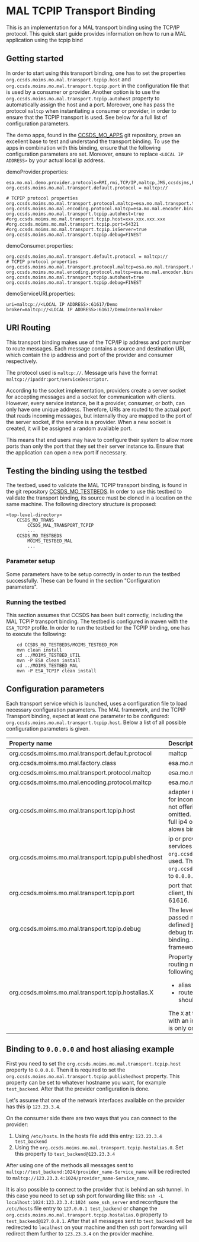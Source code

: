 # MAL TCPIP Transport Binding
This is an implementation for a MAL transport binding using the TCP/IP protocol. This quick start guide provides information on how to run a MAL application using the tcpip bind

## Getting started
In order to start using this transport binding, one has to set the properties `org.ccsds.moims.mo.mal.transport.tcpip.host` and `org.ccsds.moims.mo.mal.transport.tcpip.port` in the configuration file that is used by a consumer or provider. Another option is to use the `org.ccsds.moims.mo.mal.transport.tcpip.autohost` property to automatically assign the host and a port. Moreover, one has pass the protocol `maltcp` when instantiating a consumer or provider, in order to ensure that the TCPIP transport is used. See below for a full list of configuration parameters.

The demo apps, found in the [CCSDS_MO_APPS](https://github.com/esa/CCSDS_MO_APPS) git repository, prove an excellent base to test and understand the transport binding. To use the apps in combination with this binding, ensure that the following configuration parameters are set. Moreover, ensure to replace `<LOCAL IP ADDRESS>` by your actual local ip address.

demoProvider.properties:
```
esa.mo.mal.demo.provider.protocols=RMI,rmi,TCP/IP,maltcp,JMS,ccsdsjms,File,file
org.ccsds.moims.mo.mal.transport.default.protocol = maltcp://

# TCPIP protocol properties
org.ccsds.moims.mo.mal.transport.protocol.maltcp=esa.mo.mal.transport.tcpip.TCPIPTransportFactoryImpl
org.ccsds.moims.mo.mal.encoding.protocol.maltcp=esa.mo.mal.encoder.binary.BinaryStreamFactory
org.ccsds.moims.mo.mal.transport.tcpip.autohost=true
#org.ccsds.moims.mo.mal.transport.tcpip.host=xxx.xxx.xxx.xxx
#org.ccsds.moims.mo.mal.transport.tcpip.port=54321
#org.ccsds.moims.mo.mal.transport.tcpip.isServer=true
org.ccsds.moims.mo.mal.transport.tcpip.debug=FINEST
```

demoConsumer.properties:
```
org.ccsds.moims.mo.mal.transport.default.protocol = maltcp://
# TCPIP protocol properties
org.ccsds.moims.mo.mal.transport.protocol.maltcp=esa.mo.mal.transport.tcpip.TCPIPTransportFactoryImpl
org.ccsds.moims.mo.mal.encoding.protocol.maltcp=esa.mo.mal.encoder.binary.BinaryStreamFactory
org.ccsds.moims.mo.mal.transport.tcpip.autohost=true
org.ccsds.moims.mo.mal.transport.tcpip.debug=FINEST
```

demoServiceURI.properties:
```
uri=maltcp://<LOCAL IP ADDRESS>:61617/Demo
broker=maltcp://<LOCAL IP ADDRESS>:61617/DemoInternalBroker
```

## URI Routing
This transport binding makes use of the TCP/IP ip address and port number to route messages. Each message contains
a source and destination URI, which contain the ip address and port of the provider and consumer respectively. 

The protocol used is `maltcp://`. Message urls have the format `maltcp://ipaddr:port/serviceDescriptor`.

According to the socket implementation, providers create a server socket for accepting messages and a socket for communication with clients.
However, every service instance, be it a provider, consumer, or both, can only have one unique address. Therefore, URIs are routed 
to the actual port that reads incoming messages, but internally they are mapped to the port of the server socket, if the service
is a provider. When a new socket is created, it will be assigned a random available port.

This means that end users may have to configure their system to allow more ports than only the port that they set their server instance to.
Ensure that the application can open a new port if necessary.

## Testing the binding using the testbed
The testbed, used to validate the MAL TCPIP transport binding, is found in the git repository [CCSDS_MO_TESTBEDS](https://github.com/esa/CCSDS_MO_TESTBEDS). In order to use this testbed to validate the transport binding, its source must be cloned in a location on the same machine.
The following directory structure is proposed:
```
<top-level-directory>
	CCSDS_MO_TRANS
		CCSDS_MAL_TRANSPORT_TCPIP
		...
	CCSDS_MO_TESTBEDS
		MOIMS_TESTBED_MAL
		...		
```

### Parameter setup
Some parameters have to be setup correctly in order to run the testbed successfully. These can be found in the section "Configuration parameters".

### Running the testbed
This section assumes that CCSDS has been built correctly, including the MAL TCPIP transport binding.
The testbed is configured in maven with the `ESA_TCPIP` profile. In order to run the testbed for the TCPIP binding, one has to execute the following:
```
	cd CCSDS_MO_TESTBEDS/MOIMS_TESTBED_POM
	mvn clean install
	cd ../MOIMS_TESTBED_UTIL
	mvn -P ESA clean install
	cd ../MOIMS_TESTBED_MAL
	mvn -P ESA_TCPIP clean install
```


## Configuration parameters
Each transport service which is launched, uses a configuration file to load necessary configuration parameters. The MAL framework, and the TCPIP Transport binding, expect at least one parameter to be configured: `org.ccsds.moims.mo.mal.transport.tcpip.host`.
Below a list of all possible configuration parameters is given.

| Property name		                                      | Description                                                                                                                                                                                                                                                                                                                                                                                                            |
|:-----------------------------------------------------|:-----------------------------------------------------------------------------------------------------------------------------------------------------------------------------------------------------------------------------------------------------------------------------------------------------------------------------------------------------------------------------------------------------------------------|
| org.ccsds.moims.mo.mal.transport.default.protocol    | maltcp                                                                                                                                                                                                                                                                                                                                                                                                                 |
| org.ccsds.moims.mo.mal.factory.class                 | esa.mo.mal.impl.MALContextFactoryImpl                                                                                                                                                                                                                                                                                                                                                                                  |
| org.ccsds.moims.mo.mal.transport.protocol.maltcp     | esa.mo.mal.transport.tcpip.TCPIPTransportFactoryImpl                                                                                                                                                                                                                                                                                                                                                                   |
| org.ccsds.moims.mo.mal.encoding.protocol.maltcp      | esa.mo.mal.encoder.binary.BinaryStreamFactory                                                                                                                                                                                                                                                                                                                                                                          |
| org.ccsds.moims.mo.mal.transport.tcpip.host          | adapter (host / IP Address) that the transport will use for incoming connections. In case of a pure client (i.e. not offering any services) this property should be omitted. Note that the transport binding only accepts full ip4 or ip6 addresses, no hostnames. This property alows binding to `0.0.0.0`.                                                                                                           |
| org.ccsds.moims.mo.mal.transport.tcpip.publishedhost | ip or provider alias that will be used to generate services addresses. If not specified the value of `org.ccsds.moims.mo.mal.transport.tcpip.host` will be used. This property is required if `org.ccsds.moims.mo.mal.transport.tcpip.host` is set to `0.0.0.0`                                                                                                                                                        |
| org.ccsds.moims.mo.mal.transport.tcpip.port          | port that the transport listens to. In case this is a pure client, this property should be omitted. Defaults to 61616.                                                                                                                                                                                                                                                                                                 |
| org.ccsds.moims.mo.mal.transport.tcpip.debug         | The level of debug messages to show. The value passed must equal one of Java.util.logging values, as defined [here](https://docs.oracle.com/javase/8/docs/api/java/util/logging/Level.html). This property only influences the level of debug traces generated by the TCPIP Transport binding. Any debug traces from other parts of the MAL framework have to be handled separately.                                   |
| org.ccsds.moims.mo.mal.transport.tcpip.hostalias.X   | Property allowing setting up an alias for a provider and routing messages over ssh. This property has the following structure: alias@routedIp where:<ul><li>alias - an alias for the provider</li><li>routedIp - an ip address to which the messages should be routed to</li></ul> The `X` at the end of the property should be replaced with an index of the alias (starting from 0, even if there is only one alias) |

## Binding to `0.0.0.0` and host aliasing example
First you need to set the `org.ccsds.moims.mo.mal.transport.tcpip.host` property to `0.0.0.0`. Then it is required to set the `org.ccsds.moims.mo.mal.transport.tcpip.publishedhost`
property. This property can be set to whatever hostname you want, for example `test_backend`. After that the provider configuration is done.

Let's assume that one of the network interfaces available on the provider has this ip `123.23.3.4`.

On the consumer side there are two ways that you can connect to the provider:
1. Using `/etc/hosts`. In the hosts file add this entry: `123.23.3.4 test_backend`
2. Using the `org.ccsds.moims.mo.mal.transport.tcpip.hostalias.0`. Set this property to `test_backend@123.23.3.4`

After using one of the methods all messages sent to `maltcp://test_backend:1024/provider_name-Service_name` will be 
redirected to `maltcp://123.23.3.4:1024/provider_name-Service_name`.

It is also possible to connect to the provider that is behind an ssh tunnel. In this case you need to set up ssh port forwarding like this:
`ssh -L localhost:1024:123.23.3.4:1024 some_ssh_server` and reconfigure the `/etc/hosts` file entry to `127.0.0.1 test_backend` or change the
`org.ccsds.moims.mo.mal.transport.tcpip.hostalias.0` property to `test_backend@127.0.0.1`. After that all messages sent to `test_backend` will be redirected to
`localhost` on your machine and then ssh port forwarding will redirect them further to `123.23.3.4` on the provider machine.

